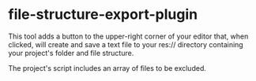 # file-structure-export-plugin
 This tool adds a button to the upper-right corner of your editor that, when clicked, will create and save a text file to your res:// directory containing your project's folder and file structure.

The project's script includes an array of files to be excluded.
